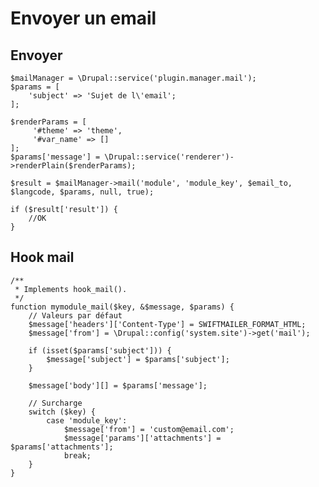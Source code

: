 # Envoyer un email

## Envoyer

    $mailManager = \Drupal::service('plugin.manager.mail');
    $params = [
        'subject' => 'Sujet de l\'email';
    ];

    $renderParams = [
         '#theme' => 'theme',
         '#var_name' => []
    ];
    $params['message'] = \Drupal::service('renderer')->renderPlain($renderParams);

    $result = $mailManager->mail('module', 'module_key', $email_to, $langcode, $params, null, true);

    if ($result['result']) {
        //OK
    }
    
## Hook mail

    /**
     * Implements hook_mail().
     */
    function mymodule_mail($key, &$message, $params) {
        // Valeurs par défaut
        $message['headers']['Content-Type'] = SWIFTMAILER_FORMAT_HTML;
        $message['from'] = \Drupal::config('system.site')->get('mail');
        
        if (isset($params['subject'])) {
            $message['subject'] = $params['subject'];
        }
        
        $message['body'][] = $params['message'];
    
        // Surcharge
        switch ($key) {
            case 'module_key':
                $message['from'] = 'custom@email.com';
                $message['params']['attachments'] = $params['attachments'];
                break;
        }
    }